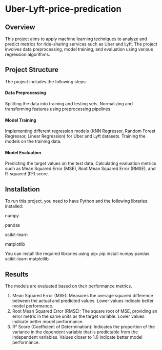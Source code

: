 # Uber-Lyft-price-predication
## Overview
This project aims to apply machine learning techniques to analyze and predict metrics for ride-sharing services such as Uber and Lyft. The project involves data preprocessing, model training, and evaluation using various regression algorithms.

## Project Structure
The project includes the following steps:

#### Data Preprocessing
Splitting the data into training and testing sets.
Normalizing and transforming features using preprocessing pipelines.

#### Model Training
Implementing different regression models (KNN Regressor, Random Forest Regressor, Linear Regression) for Uber and Lyft datasets.
Training the models on the training data.

#### Model Evaluation
Predicting the target values on the test data.
Calculating evaluation metrics such as Mean Squared Error (MSE), Root Mean Squared Error (RMSE), and R-squared (R²) score.

## Installation
To run this project, you need to have Python and the following libraries installed:

numpy

pandas

scikit-learn

matplotlib

You can install the required libraries using pip:
pip install numpy pandas scikit-learn matplotlib

## Results
The models are evaluated based on their performance metrics.
1. Mean Squared Error (MSE): Measures the average squared difference between the actual and predicted values. Lower values indicate better model performance.
2. Root Mean Squared Error (RMSE): The square root of MSE, providing an error metric in the same units as the target variable. Lower values indicate better model performance.
3. R² Score (Coefficient of Determination): Indicates the proportion of the variance in the dependent variable that is predictable from the independent variables. Values closer to 1.0 indicate better model performance.
